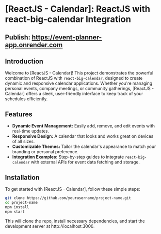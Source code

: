 # [ReactJS - Calendar]: ReactJS with react-big-calendar Integration

## Publish: https://event-planner-app.onrender.com

## Introduction

Welcome to [ReactJS - Calendar]! This project demonstrates the powerful combination of ReactJS with `react-big-calendar`, designed to create dynamic and responsive calendar applications. Whether you're managing personal events, company meetings, or community gatherings, [ReactJS - Calendar] offers a sleek, user-friendly interface to keep track of your schedules efficiently.

## Features

- **Dynamic Event Management:** Easily add, remove, and edit events with real-time updates.
- **Responsive Design:** A calendar that looks and works great on devices of all sizes.
- **Customizable Themes:** Tailor the calendar's appearance to match your branding or personal preference.
- **Integration Examples:** Step-by-step guides to integrate `react-big-calendar` with external APIs for event data fetching and storage.

## Installation

To get started with [ReactJS - Calendar], follow these simple steps:

```bash
git clone https://github.com/yourusername/project-name.git
cd project-name
npm install
npm start
```

This will clone the repo, install necessary dependencies, and start the development server at http://localhost:3000.
